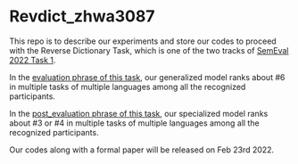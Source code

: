 # Revdict_zhwa3087

This repo is to describe our experiments and store our codes to proceed with the Reverse Dictionary Task, which
is one of the two tracks of [SemEval 2022 Task 1](https://competitions.codalab.org/competitions/34022).<br>

In the [evaluation phrase of this task](https://competitions.codalab.org/competitions/34022), our generalized model ranks about #6 in multiple tasks of multiple languages among all the recognized participants.<br>

In the [post_evaluation phrase of this task](https://competitions.codalab.org/competitions/34022#results), our specialized model ranks about #3 or #4 in multiple tasks of multiple languages among all the recognized participants. <br>

Our codes along with a formal paper will be released on Feb 23rd 2022. <br>
